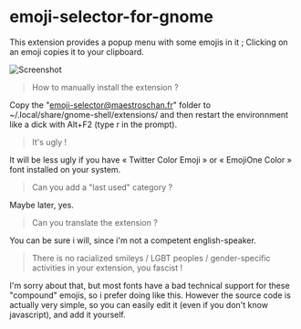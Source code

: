 # emoji-selector-for-gnome
This extension provides a popup menu with some emojis in it ; Clicking on an emoji copies it to your clipboard.

![Screenshot](https://raw.githubusercontent.com/Maestroschan/emoji-selector-for-gnome/master/Capture%20d'%C3%A9cran%20de%202017-01-13%2003%3A23%3A14.png)

> How to manually install the extension ?

Copy the "emoji-selector@maestroschan.fr" folder to ~/.local/share/gnome-shell/extensions/ and then restart the environnment like a dick with Alt+F2 (type r in the prompt).

> It's ugly !

It will be less ugly if you have « Twitter Color Emoji » or « EmojiOne Color » font installed on your system.

> Can you add a "last used" category ?

Maybe later, yes.

> Can you translate the extension ?

You can be sure i will, since i'm not a competent english-speaker.

> There is no racialized smileys / LGBT peoples / gender-specific activities in your extension, you fascist !

I'm sorry about that, but most fonts have a bad technical support for these "compound" emojis, so i prefer doing like this.
However the source code is actually very simple, so you can easily edit it (even if you don't know javascript), and add it yourself.
